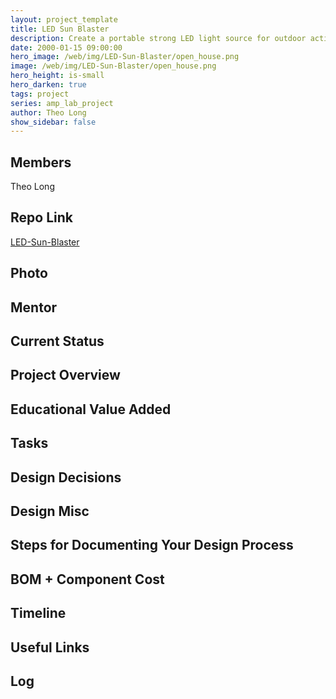 ```yaml
---
layout: project_template
title: LED Sun Blaster
description: Create a portable strong LED light source for outdoor activity and other multi-purpose. Such light source can be used in camping, filming, offroading, illuminating jobsite and in even emergency situation.
date: 2000-01-15 09:00:00
hero_image: /web/img/LED-Sun-Blaster/open_house.png
image: /web/img/LED-Sun-Blaster/open_house.png
hero_height: is-small
hero_darken: true
tags: project
series: amp_lab_project
author: Theo Long
show_sidebar: false
---
```




## Members
Theo Long

## Repo Link
<a class="button is-link" href="https://github.com/Amp-Lab-at-VT/LED-Sun-Blaster" >LED-Sun-Blaster</a>

## Photo

## Mentor

## Current Status

## Project Overview


## Educational Value Added


## Tasks

## Design Decisions

## Design Misc

## Steps for Documenting Your Design Process

## BOM + Component Cost

## Timeline

## Useful Links

## Log
            